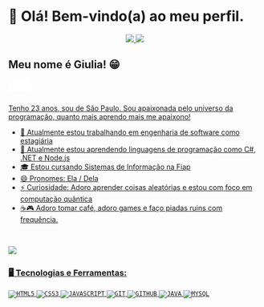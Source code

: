 # 👋 Olá! Bem-vindo(a) ao meu perfil.

<p align="center">
<a href="https://github.com/ggelman">
  <img height="180em" src="https://github-readme-stats-eight-theta.vercel.app/api?username=ggelman&show_icons=true&theme=algolia&include_all_commits=true&count_private=true"/>
  <img height="180em" src="https://github-readme-stats-eight-theta.vercel.app/api/top-langs/?username=ggelman&layout=compact&langs_count=8&theme=algolia"/>
</a>
</p>

## Meu nome é Giulia! 😁

<a href="https://www.instagram.com/giuliagjb/" target="_blank"><img align="left" alt="Instagram" width="22px" src="https://github.com/Aakarsh-B/trying-repos/blob/master/insta.svg" />
<a href="https://www.linkedin.com/in/giulia-gelman/" target="_blank"><img align="left" alt="LinkedIn" width="22px" src="https://github.com/Aakarsh-B/trying-repos/blob/master/linkedin.svg" />

<br>
<br>

Tenho 23 anos, sou de São Paulo. Sou apaixonada pelo universo da programação, quanto mais aprendo mais me apaixono! 
- 🔭 Atualmente estou trabalhando em engenharia de software como estagiária
- 🌱 Atualmente estou aprendendo linguagens de programação como C#, .NET e Node.js
- 🎓 Estou cursando Sistemas de Informação na Fiap
- 😄 Pronomes: Ela / Dela
- ⚡ Curiosidade: Adoro aprender coisas aleatórias e estou com foco em computação quântica
- ☕🎮 Adoro tomar café, adoro games e faço piadas ruins com frequência.

<br>

<p align="left">
  <img src="https://super.abril.com.br/wp-content/uploads/2016/09/super_imggato_digitando_0.gif" width="350">
</p>


### 🖥️ Tecnologias e Ferramentas: 
<code><img width="40px" src="https://cdn.jsdelivr.net/gh/devicons/devicon/icons/html5/html5-original-wordmark.svg" title = "HTML5"/></code>
<code><img width="40px" src="https://cdn.jsdelivr.net/gh/devicons/devicon/icons/css3/css3-original-wordmark.svg" title = "CSS3"/></code>
<code><img width="40px" src="https://cdn.jsdelivr.net/gh/devicons/devicon/icons/javascript/javascript-original.svg" title = "JAVASCRIPT"/></code>
<code><img width="40px" src="https://cdn.jsdelivr.net/gh/devicons/devicon/icons/git/git-original.svg" title = "GIT"/></code>
<code><img width="40px" src="https://cdn.jsdelivr.net/gh/devicons/devicon/icons/github/github-original.svg" title = "GITHUB"/></code>
<code><img width="40px" src="https://cdn.jsdelivr.net/gh/devicons/devicon/icons/java/java-original.svg" title = "JAVA"/></code>
<code><img width="40px" src="https://cdn.jsdelivr.net/gh/devicons/devicon/icons/mysql/mysql-original.svg" title = "MYSQL"/></code>
